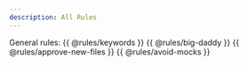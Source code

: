 ```yaml
---
description: All Rules
---
```

General rules:
{{ @rules/keywords }}
{{ @rules/big-daddy }}
{{ @rules/approve-new-files }}
{{ @rules/avoid-mocks }}
